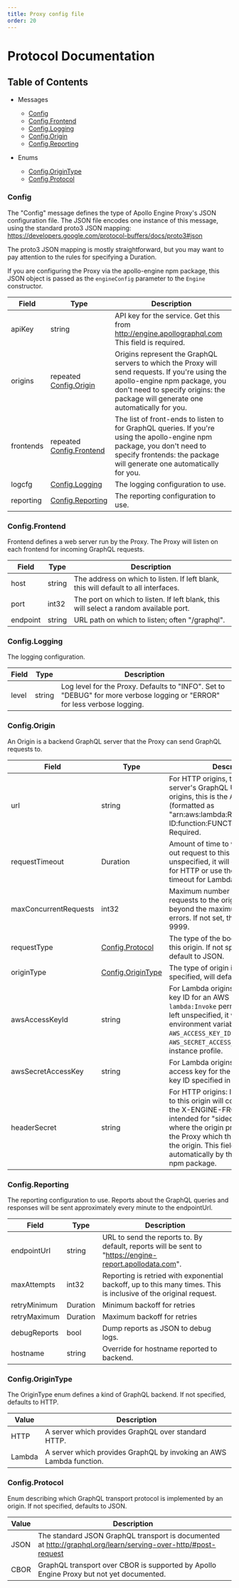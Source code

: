 ```yaml
---
title: Proxy config file
order: 20
---
```


# Protocol Documentation
<a name="top"/>

## Table of Contents


- Messages
  + [Config](#mdg.engine.config.proto.Config)
  + [Config.Frontend](#mdg.engine.config.proto.Config.Frontend)
  + [Config.Logging](#mdg.engine.config.proto.Config.Logging)
  + [Config.Origin](#mdg.engine.config.proto.Config.Origin)
  + [Config.Reporting](#mdg.engine.config.proto.Config.Reporting)

- Enums
  + [Config.OriginType](#mdg.engine.config.proto.Config.OriginType)
  + [Config.Protocol](#mdg.engine.config.proto.Config.Protocol)










<a name="mdg.engine.config.proto.Config"/>

### Config
The "Config" message defines the type of Apollo Engine Proxy's JSON configuration file. The JSON file encodes one instance of this message, using the standard proto3 JSON mapping: https://developers.google.com/protocol-buffers/docs/proto3#json

The proto3 JSON mapping is mostly straightforward, but you may want to pay attention to the rules for specifying a Duration.

If you are configuring the Proxy via the apollo-engine npm package, this JSON object is passed as the `engineConfig` parameter to the `Engine` constructor.


| Field | Type | Description |
| ----- | ---- | ----------- |
| apiKey |  string | API key for the service. Get this from http://engine.apollographql.com This field is required. |
| origins | repeated  [Config.Origin](#mdg.engine.config.proto.Config.Origin)  | Origins represent the GraphQL servers to which the Proxy will send requests. If you're using the apollo-engine npm package, you don't need to specify origins: the package will generate one automatically for you. |
| frontends | repeated  [Config.Frontend](#mdg.engine.config.proto.Config.Frontend)  | The list of front-ends to listen to for GraphQL queries. If you're using the apollo-engine npm package, you don't need to specify frontends: the package will generate one automatically for you. |
| logcfg |   [Config.Logging](#mdg.engine.config.proto.Config.Logging)  | The logging configuration to use. |
| reporting |   [Config.Reporting](#mdg.engine.config.proto.Config.Reporting)  | The reporting configuration to use. |




<a name="mdg.engine.config.proto.Config.Frontend"/>

### Config.Frontend
Frontend defines a web server run by the Proxy. The Proxy will listen on each frontend for incoming GraphQL requests.


| Field | Type | Description |
| ----- | ---- | ----------- |
| host |  string | The address on which to listen. If left blank, this will default to all interfaces. |
| port |  int32 | The port on which to listen. If left blank, this will select a random available port. |
| endpoint |  string | URL path on which to listen; often "/graphql". |




<a name="mdg.engine.config.proto.Config.Logging"/>

### Config.Logging
The logging configuration.


| Field | Type | Description |
| ----- | ---- | ----------- |
| level |  string | Log level for the Proxy. Defaults to "INFO". Set to "DEBUG" for more verbose logging or "ERROR" for less verbose logging. |




<a name="mdg.engine.config.proto.Config.Origin"/>

### Config.Origin
An Origin is a backend GraphQL server that the Proxy can send GraphQL requests to.


| Field | Type | Description |
| ----- | ---- | ----------- |
| url |  string | For HTTP origins, this is the backend server's GraphQL URL. For Lambda origins, this is the AWS arn (formatted as "arn:aws:lambda:REGION:ACCOUNT-ID:function:FUNCTION-NAME"). Required. |
| requestTimeout |  Duration | Amount of time to wait before timing out request to this origin. If this is left unspecified, it will default to 30 secs for HTTP or use the function's timeout for Lambda. |
| maxConcurrentRequests |  int32 | Maximum number of concurrent requests to the origin. All requests beyond the maximum will return 503 errors. If not set, this will default to 9999. |
| requestType |   [Config.Protocol](#mdg.engine.config.proto.Config.Protocol)  | The type of the body of a request to this origin. If not specified, will default to JSON. |
| originType |   [Config.OriginType](#mdg.engine.config.proto.Config.OriginType)  | The type of origin in question. If not specified, will default to HTTP. |
| awsAccessKeyId |  string | For Lambda origins: The AWS access key ID for an AWS IAM user with `lambda:Invoke` permissions. If this is left unspecified, it will fall back to environment variables `AWS_ACCESS_KEY_ID` and `AWS_SECRET_ACCESS_KEY`, then to EC2 instance profile. |
| awsSecretAccessKey |  string | For Lambda origins: The AWS secret access key for the AWS IAM access key ID specified in the ID field. |
| headerSecret |  string | For HTTP origins: If set, all requests to this origin will contain this value in the X-ENGINE-FROM header.	 This is intended for "sidecar" configurations where the origin proxies requests to the Proxy which then proxies back to the origin. This field is set automatically by the apollo-engine npm package. |




<a name="mdg.engine.config.proto.Config.Reporting"/>

### Config.Reporting
The reporting configuration to use. Reports about the GraphQL queries and responses will be sent approximately every minute to the endpointUrl.


| Field | Type | Description |
| ----- | ---- | ----------- |
| endpointUrl |  string | URL to send the reports to. By default, reports will be sent to "https://engine-report.apollodata.com". |
| maxAttempts |  int32 | Reporting is retried with exponential backoff, up to this many times. This is inclusive of the original request. |
| retryMinimum |  Duration | Minimum backoff for retries |
| retryMaximum |  Duration | Maximum backoff for retries |
| debugReports |  bool | Dump reports as JSON to debug logs. |
| hostname |  string | Override for hostname reported to backend. |






<a name="mdg.engine.config.proto.Config.OriginType"/>

### Config.OriginType
The OriginType enum defines a kind of GraphQL backend. If not specified, defaults to HTTP.

| Value | Description |
| ----- | ----------- |
| HTTP | A server which provides GraphQL over standard HTTP. |
| Lambda | A server which provides GraphQL by invoking an AWS Lambda function. |


<a name="mdg.engine.config.proto.Config.Protocol"/>

### Config.Protocol
Enum describing which GraphQL transport protocol is implemented by an origin. If not specified, defaults to JSON.

| Value | Description |
| ----- | ----------- |
| JSON | The standard JSON GraphQL transport is documented at http://graphql.org/learn/serving-over-http/#post-request |
| CBOR | GraphQL transport over CBOR is supported by Apollo Engine Proxy but not yet documented. |






